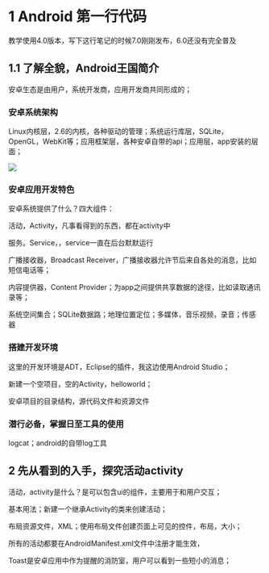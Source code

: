 # 1 Android 第一行代码

教学使用4.0版本，写下这行笔记的时候7.0刚刚发布，6.0还没有完全普及

## 1.1 了解全貌，Android王国简介

安卓生态是由用户，系统开发商，应用开发商共同形成的；

### 安卓系统架构

Linux内核层，2.6的内核，各种驱动的管理；系统运行库层，SQLite，OpenGL，WebKit等；应用框架层，各种安卓自带的api；应用层，app安装的层面；

![](http://ww2.sinaimg.cn/large/8d6a2535gw1f9zsjt043mj20p30k9grg.jpg)

### 安卓应用开发特色

安卓系统提供了什么？四大组件：

活动，Activity，凡事看得到的东西，都在activity中

服务。Service，，service一直在后台默默运行

广播接收器，Broadcast Receiver，广播接收器允许节后来自各处的消息，比如短信电话等；

内容提供器，Content Provider；为app之间提供共享数据的途径，比如读取通讯录等；

系统空间集合；SQLite数据路；地理位置定位；多媒体，音乐视频，录音；传感器

### 搭建开发环境

这里的开发环境是ADT，Eclipse的插件，我这边使用Android Studio；

新建一个空项目，空的Activity，helloworld；

安卓项目的目录结构，源代码文件和资源文件

### 潜行必备，掌握日至工具的使用

logcat；android的自带log工具

## 2 先从看到的入手，探究活动activity

活动，activity是什么？是可以包含ui的组件，主要用于和用户交互；

基本用法；新建一个继承Activity的类来创建活动；

布局资源文件，XML；使用布局文件创建页面上可见的控件，布局，大小；

所有的活动都要在AndroidManifest.xml文件中注册才能生效，

Toast是安卓应用中作为提醒的消防室，用户可以看到一些短小的消息；
